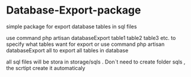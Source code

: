 # Database-Export-package
simple package for export database tables in sql files

use command 
  php artisan databaseExport table1 table2 table3 etc. 
to specify what tables want for export 
or use command 
  php artisan databaseExport all 
 to export all tables in database
 
 all sql files will be stora in storage/sqls . Don`t need to create folder sqls , the scrtipt create it automaticaly
